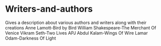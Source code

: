 # Writers-and-authors
Gives a description about various authors and writers along with their creations
Anne Lamott-Bird by Bird
William Shakespeare-The Merchant Of Venice
Vikram Seth-Two Lives
APJ Abdul Kalam-Wings Of Wire
Lamar Odam-Darkness Of Light
